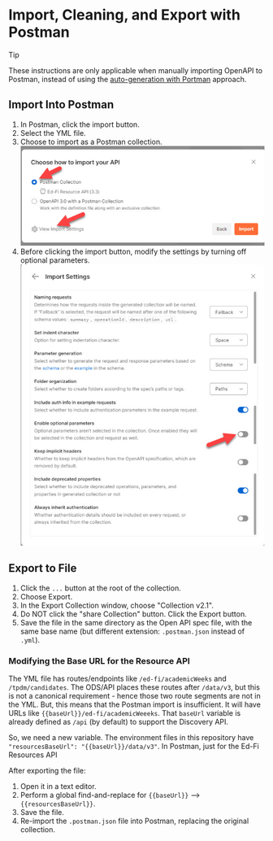 # Import, Cleaning, and Export with Postman

> [!TIP]
> These instructions are only applicable when manually importing OpenAPI to
> Postman, instead of using the [auto-generation with
> Portman](./AUTO-GEN-TESTS.md) approach.

## Import Into Postman

1. In Postman, click the import button.
2. Select the YML file.
3. Choose to import as a Postman collection.\
   ![Screenshot: choose how to import your API](./images/choose-how-to-import.jpg)
4. Before clicking the import button, modify the settings by turning off
   optional parameters.\
   ![Screenshot: import settings](./images/import-settings.jpg)

## Export to File

1. Click the `...` button at the root of the collection.
2. Choose Export.
3. In the Export Collection window, choose "Collection v2.1".
4. Do NOT click the "share Collection" button. Click the Export button.
5. Save the file in the same directory as the Open API spec file, with the same
   base name (but different extension: `.postman.json` instead of `.yml`).

### Modifying the Base URL for the Resource API

The YML file has routes/endpoints like `/ed-fi/academicWeeks` and
`/tpdm/candidates`. The ODS/API places these routes after `/data/v3`, but this
is not a canonical requirement - hence those two route segments are not in the
YML. But, this means that the Postman import is insufficient. It will have URLs
like `{{baseUrl}}/ed-fi/academicWeeeks`. That `baseUrl` variable is already
defined as `/api` (by default) to support the Discovery API.

So, we need a new variable. The environment files in this repository have
`"resourcesBaseUrl": "{{baseUrl}}/data/v3"`. In Postman, just for the Ed-Fi
Resources API

After exporting the file:

1. Open it in a text editor.
2. Perform a global find-and-replace for `{{baseUrl}}` -->
   `{{resourcesBaseUrl}}`.
3. Save the file.
4. Re-import the `.postman.json` file into Postman, replacing the original
   collection.
